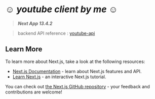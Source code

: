 # ☺ **_youtube client by me_** ☺
>_**Next App 13.4.2**_

> backend API reference : [youtube-api](https://github.com/nishansanjuka/YOUTUBE-API.git)

## Learn More

To learn more about Next.js, take a look at the following resources:

- [Next.js Documentation](https://nextjs.org/docs) - learn about Next.js features and API.
- [Learn Next.js](https://nextjs.org/learn) - an interactive Next.js tutorial.

You can check out [the Next.js GitHub repository](https://github.com/vercel/next.js/) - your feedback and contributions are welcome!
